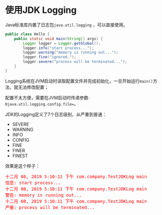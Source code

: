 # 使用JDK Logging

 Java标准库内置了日志包`java.util.logging` ，可以直接使用。

```java
public class Hello {
    public static void main(String[] args) {
        Logger logger = Logger.getGlobal();
        logger.info("start process...");
        logger.warning("memory is running out...");
        logger.fine("ignored.");
        logger.severe("process will be terminated...");
    }
}
```

Logging系统在JVM启动时读取配置文件并完成初始化，一旦开始运行`main()`方法，就无法修改配置；

配置不太方便，需要在JVM启动时传递参数`-Djava.util.logging.config.file=`。



JDK的Logging定义了7个日志级别，从严重到普通：

- SEVERE
- WARNING
- INFO
- CONFIG
- FINE
- FINER
- FINEST

效果是这个样子：

<pre style="color: red;">
十二月 08, 2019 5:10:11 下午 com.company.TestJDKLog main
信息: start process...
十二月 08, 2019 5:10:11 下午 com.company.TestJDKLog main
警告: memory is running out...
十二月 08, 2019 5:10:11 下午 com.company.TestJDKLog main
严重: process will be terminated...
</pre>

